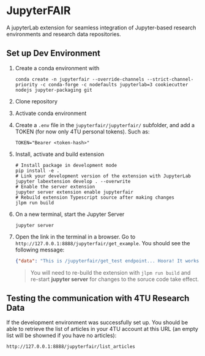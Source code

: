 # JupyterFAIR
 A jupyterLab extension for seamless integration of Jupyter-based research environments and research data repositories.

## Set up Dev Environment

1. Create a conda environment with
    ```shell
    conda create -n jupyterfair --override-channels --strict-channel-priority -c conda-forge -c nodefaults jupyterlab=3 cookiecutter nodejs jupyter-packaging git
    ```
2. Clone repository
3. Activate conda environment
4. Create a `.env` file in  the `jupyterfair/jupyterfair/` subfolder, and add a TOKEN (for now only 4TU personal tokens). Such as:
   ```
   TOKEN="Bearer <token-hash>"
   ```
5. Install, activate and build extension
    ```shell
    # Install package in development mode
    pip install -e .
    # Link your development version of the extension with JupyterLab
    jupyter labextension develop . --overwrite
    # Enable the server extension
    jupyter server extension enable jupyterfair
    # Rebuild extension Typescript source after making changes
    jlpm run build
    ```
6. On a new terminal, start the Jupyter Server
   ```shell
   jupyter server
   ```
7. Open the link in the terminal in a browser. Go to `http://127.0.0.1:8888/jupyterfair/get_example`. You should see the following message:
   ```json
   {"data": "This is /jupyterfair/get_test endpoint... Hoora! It works!!!"}
   ```

    > You will need to re-build the extension with `jlpm run build` and re-start **jupyter server** for changes to the soruce code take effect.

## Testing the communication with 4TU Research Data

If the development environment was successfully set up. You should be able to retrieve the list of articles in your 4TU account at this URL (an empty list will be showned if you have no articles):

```
http://127.0.0.1:8888/jupyterfair/list_articles
```


